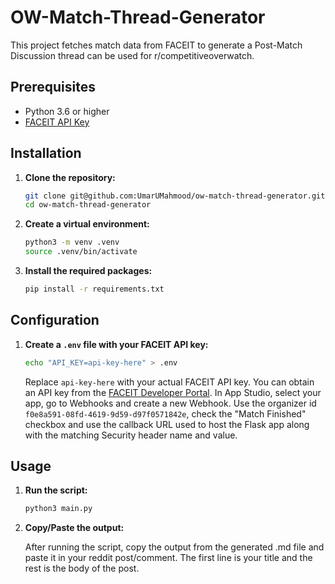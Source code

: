 # OW-Match-Thread-Generator

This project fetches match data from FACEIT to generate a Post-Match Discussion thread can be used for r/competitiveoverwatch.

## Prerequisites

- Python 3.6 or higher
- [FACEIT API Key](https://developers.faceit.com/)

## Installation

1. **Clone the repository:**

    ```sh
    git clone git@github.com:UmarUMahmood/ow-match-thread-generator.git
    cd ow-match-thread-generator
    ```

2. **Create a virtual environment:**

    ```sh
    python3 -m venv .venv
    source .venv/bin/activate
    ```

3. **Install the required packages:**

    ```sh
    pip install -r requirements.txt
    ```

## Configuration

1. **Create a `.env` file with your FACEIT API key:**

    ```sh
    echo "API_KEY=api-key-here" > .env
    ```

    Replace `api-key-here` with your actual FACEIT API key. You can obtain an API key from the [FACEIT Developer Portal](https://developers.faceit.com/).
    In App Studio, select your app, go to Webhooks and create a new Webhook.
    Use the organizer id `f0e8a591-08fd-4619-9d59-d97f0571842e`, check the "Match Finished" checkbox and use the callback URL used to host the Flask app along with the matching Security header name and value.

## Usage

1. **Run the script:**

    ```sh
    python3 main.py
    ```

2. **Copy/Paste the output:**

    After running the script, copy the output from the generated .md file and paste it in your reddit post/comment.
    The first line is your title and the rest is the body of the post.
